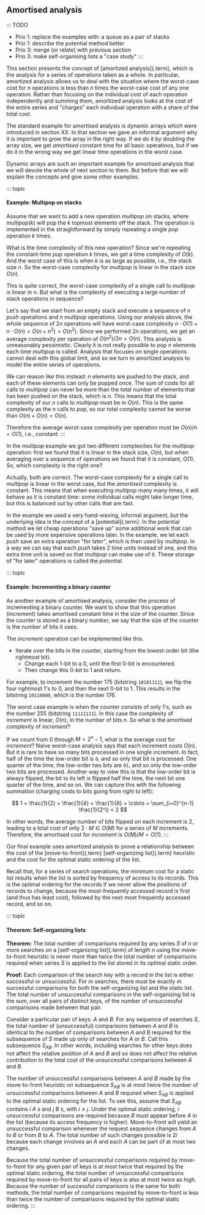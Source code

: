 
## Amortised analysis

::: TODO
- Prio 1: replace the examples with: a queue as a pair of stacks
- Prio 1: describe the potential method better
- Prio 3: merge (or relate) with previous section
- Prio 3: make self-organising lists a "case study"
:::

This section presents the concept of
[amortized analysis]{.term}, which is the
analysis for a series of operations taken as a whole. In particular,
amortized analysis allows us to deal with the situation where the
worst-case cost for $n$ operations is less than $n$ times the worst-case
cost of any one operation. Rather than focusing on the individual cost
of each operation independently and summing them, amortized analysis
looks at the cost of the entire series and "charges" each individual
operation with a share of the total cost.

The standard example for amortised analysis is dynamic arrays which were introduced in section XX.
In that section we gave an informal argument why it is important to grow the array in the right way.
If we do it by doubling the array size, we get *amortised* constant time for all basic operatinos,
but if we do it in the wrong way we get linear time operations in the worst case.

Dynamic arrays are such an important example for amortised analysis that we will devote the whole of next section to them.
But before that we will explain the concepts and give some other examples.

<!--
We can apply the technique of amortized analysis in the case of a series
of sequential searches in an unsorted array. For $n$ random searches,
the average-case cost for each search is $n/2$, and so the *expected*
total cost for the series is $n^2/2$. Unfortunately, in the worst case
all of the searches would be to the last item in the array. In this
case, each search costs $n$ for a total worst-case cost of $n^2$.
Compare this to the cost for a series of $n$ searches such that each
item in the array is searched for precisely once. In this situation,
some of the searches *must* be expensive, but also some searches *must*
be cheap. The total number of searches, in the best, average, and worst
case, for this problem must be $\sum_{i=i}^n i \approx n^2/2$. This is a
factor of two better than the more pessimistic analysis that charges
each operation in the series with its worst-case cost.
-->

::: topic
#### Example: Multipop on stacks

Assume that we want to add a new operation *multipop* on stacks,
where *multipop*($k$) will pop the $k$ topmost elements off the stack.
The operation is implemented in the straightforward by simply repeating a single *pop* operation *k* times.

What is the time complexity of this new operation?
Since we're repeating the constant-time *pop* operation $k$ times, we get a time complexity of $O(k)$.
And the worst case of this is when $k$ is as large as possible, i.e., the stack size $n$.
So the worst-case complexity for *multipop* is linear in the stack size $O(n)$.

This is quite correct, the worst-case complexity of a single call to *multipop* is linear in $n$.
But what is the complexity of executing a large number of stack operations in sequence?

Let's say that we start from an empty stack and execute a sequence of $n$ *push* operations and $n$ *multipop* operations.
Using our analysis above, the whole sequence of $2n$ operations will have worst-case complexity
$n\cdot O(1) + n\cdot O(n) = O(n+n^2) = O(n^2)$.
Since we performed $2n$ operations, we get an average complexity per operation of $O(n^2)/2n = O(n)$.
This analysis is unreasonably pessimistic.
Clearly it is not really possible to pop $n$ elements each time *multipop* is called.
Analysis that focuses on single operations cannot deal with this global limit, and so we turn to amortized analysis to model the entire series of operations.

We can reason like this instead:
$n$ elements are pushed to the stack, and each of these elements can only be popped once.
The sum of costs for all calls to *multipop* can never be more than the total number of elements that has been pushed on the stack, which is $n$.
This means that the total complexity of our $n$ calls to *multipop* must be in $O(n)$.
This is the same complexity as the $n$ calls to *pop*, so our total complexity cannot be worse than $O(n) + O(n) = O(n)$.

Therefore the average worst-case complexity per operation must be $O(n)/n = O(1)$, i.e., constant.
:::

In the *multipop* example we got two different complexities for the *multipop* operation:
first we found that it is linear in the stack size, $O(n)$,
but when averaging over a sequence of operations we found that it is constant, $O(1)$.
So, which complexity is the right one?

Actually, both are correct.
The worst-case complexity for a single call to *multipop* is linear in the worst case,
but the *amortised* complexity is constant.
This means that when executing *multipop* many many times, it will behave as it is constant time:
some individual calls might take longer time, but this is balanced out by other calls that are fast.

In the example we used a very hand-waving, informal argument, but the underlying idea is the concept of a [potential]{.term}.
In the potential method we let cheap operations "save up" some additional work that can be used by more expensive operations later.
In the example, we let each *push* save an extra operation "for later", which is then used by *multipop*.
In a way we can say that each *push* takes 2 time units instead of one, and this extra time unit is saved so that *multipop* can make use of it.
These storage of "for later" operations is called the *potential*.

::: topic
#### Example: Incrementing a binary counter

As another example of amortised analysis, consider the process of incrementing a binary counter.
We want to show that this operation (*increment*) takes amortised constant time in the size of the counter.
Since the counter is stored as a binary number, we say that the size of the counter is the number of bits it uses.

The *increment* operation can be implemented like this.

- Iterate over the bits in the counter, starting from the lowest-order bit (the rightmost bit).
    - Change each 1-bit to a 0, until the first 0-bit is encountered.
    - Then change this 0-bit to 1 and return.

For example, to increment the number 175 (bitstring `10101111`), we flip the four rightmost 1's to 0, and then the next 0-bit to 1.
This results in the bitstring `10110000`, which is the number 176.

The worst case example is when the counter consists of only 1's, such as the number 255 (bitstring `11111111`).
In this case the complexity of *increment* is linear, $O(n)$, in the number of bits $n$.
So what is the amortised complexity of *increment*?

If we count from 0 through $M = 2^n-1$, what is the average cost for *increment*?
Naive worst-case analysis says that each increment costs $O(n)$.
But it is rare to have so many bits processed in one single increment.
In fact, half of the time the low-order bit is `0`, and so only that bit is processed.
One quarter of the time, the low-order two bits are `01`, and so only the low-order two bits are processed.
Another way to view this is that the low-order bit is always flipped,
the bit to its left is flipped half the time,
the next bit one quarter of the time, and so on.
We can capture this with the following summation (charging costs to bits going from right to left):

$$
1 + \frac{1}{2} + \frac{1}{4} + \frac{1}{8} + \cdots
= \sum_{i=0}^{n-1} \frac{1}{2^i}
< 2
$$

In other words, the average number of bits flipped on each increment is 2, leading to a total cost of only $2 \cdot M\in O(M)$ for a series of $M$ increments.
Therefore, the amortised cost for *increment* is $O(M)/M = O(1)$.
:::

Our final example uses amortized analysis to prove a relationship
between the cost of the [move-to-front]{.term}
[self-organizing list]{.term} heuristic and the cost for the optimal static
ordering of the list.

Recall that, for a series of search operations, the minimum cost for a
static list results when the list is sorted by frequency of access to
its records. This is the optimal ordering for the records if we never
allow the positions of records to change, because the most-frequently
accessed record is first (and thus has least cost), followed by the next
most frequently accessed record, and so on.

::: topic
#### Theorem: Self-organizing lists

**Theorem:** The total number of comparisons required by any series $S$
of $n$ or more searches on a [self-organizing list]{.term} of length $n$ using
the move-to-front heuristic is never more than twice the total number of
comparisons required when series $S$ is applied to the list stored in
its optimal static order.

**Proof:** Each comparison of the search key with a record in the list
is either successful or unsuccessful. For $m$ searches, there must be
exactly $m$ successful comparisons for both the self-organizing list and
the static list. The total number of unsuccessful comparisons in the
self-organizing list is the sum, over all pairs of distinct keys, of the
number of unsuccessful comparisons made between that pair.

Consider a particular pair of keys: $A$ and $B$. For any sequence of
searches $S$, the total number of (unsuccessful) comparisons between $A$
and $B$ is identical to the number of comparisons between $A$ and $B$
required for the subsequence of $S$ made up only of searches for $A$ or
$B$. Call this subsequence $S_{AB}$. In other words, including searches
for other keys does not affect the relative position of $A$ and $B$ and
so does not affect the relative contribution to the total cost of the
unsuccessful comparisons between $A$ and $B$.

The number of unsuccessful comparisons between $A$ and $B$ made by the
move-to-front heuristic on subsequence $S_{AB}$ is at most twice the
number of unsuccessful comparisons between $A$ and $B$ required when
$S_{AB}$ is applied to the optimal static ordering for the list. To see
this, assume that $S_{AB}$ contains $i$ $A$ s and $j$ $B$ s, with
$i \leq j$. Under the optimal static ordering, $i$ unsuccessful
comparisons are required because $B$ must appear before $A$ in the list
(because its access frequency is higher). Move-to-front will yield an
unsuccessful comparison whenever the request sequence changes from $A$
to $B$ or from $B$ to $A$. The total number of such changes possible is
$2i$ because each change involves an $A$ and each $A$ can be part of at
most two changes.

Because the total number of unsuccessful comparisons required by
move-to-front for any given pair of keys is at most twice that required
by the optimal static ordering, the total number of unsuccessful
comparisons required by move-to-front for all pairs of keys is also at
most twice as high. Because the number of successful comparisons is the
same for both methods, the total number of comparisons required by
move-to-front is less than twice the number of comparisons required by
the optimal static ordering.
:::

